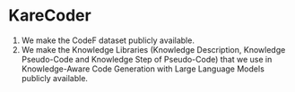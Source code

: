 # KareCoder
1. We make the CodeF dataset publicly available.
2. We make the Knowledge Libraries (Knowledge Description, Knowledge Pseudo-Code and Knowledge Step of Pseudo-Code) that we use in Knowledge-Aware Code Generation with Large Language Models publicly available.
